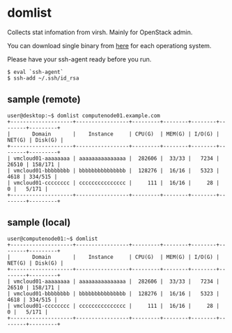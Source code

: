 # domlist
Collects stat infomation from virsh. Mainly for OpenStack admin.

You can download single binary from [here](https://github.com/wabuntu/domlist/tree/main/binaries) for each operationg system.

Please have your ssh-agent ready before you run.

```
$ eval `ssh-agent`
$ ssh-add ~/.ssh/id_rsa
```

## sample (remote)

```
user@desktop:~$ domlist computenode01.example.com
+--------------------+-----------------+---------+--------+--------+--------+---------+
|       Domain       |    Instance     | CPU(G)  | MEM(G) | I/O(G) | NET(G) | Disk(G) |
+--------------------+-----------------+---------+--------+--------+--------+---------+
| vmcloud01-aaaaaaaa | aaaaaaaaaaaaaaa |  282606 |  33/33 |   7234 |  26510 | 158/171 |
| vmcloud01-bbbbbbbb | bbbbbbbbbbbbbbb |  128276 |  16/16 |   5323 |   4618 | 334/515 |
| vmcloud01-cccccccc | ccccccccccccccc |     111 |  16/16 |     28 |      0 |   5/171 |
+--------------------+-----------------+---------+--------+--------+--------+---------+
```

## sample (local)
```
user@computenode01:~$ domlist
+--------------------+-----------------+---------+--------+--------+--------+---------+
|       Domain       |    Instance     | CPU(G)  | MEM(G) | I/O(G) | NET(G) | Disk(G) |
+--------------------+-----------------+---------+--------+--------+--------+---------+
| vmcloud01-aaaaaaaa | aaaaaaaaaaaaaaa |  282606 |  33/33 |   7234 |  26510 | 158/171 |
| vmcloud01-bbbbbbbb | bbbbbbbbbbbbbbb |  128276 |  16/16 |   5323 |   4618 | 334/515 |
| vmcloud01-cccccccc | ccccccccccccccc |     111 |  16/16 |     28 |      0 |   5/171 |
+--------------------+-----------------+---------+--------+--------+--------+---------+
```
